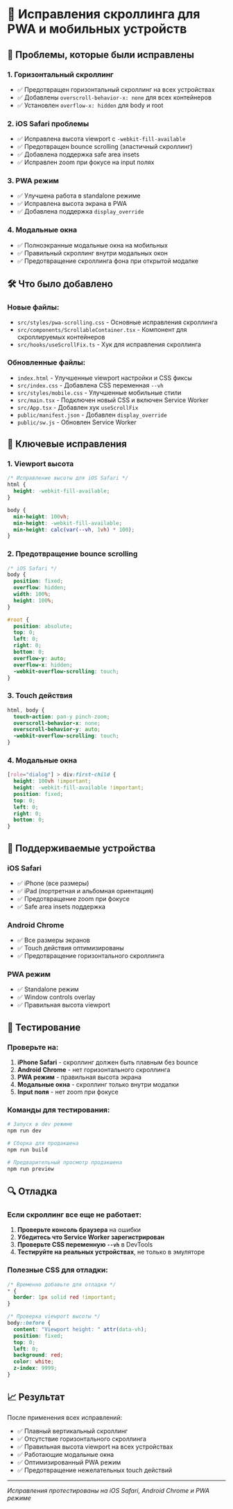 # 🔧 Исправления скроллинга для PWA и мобильных устройств

## 📱 Проблемы, которые были исправлены

### 1. **Горизонтальный скроллинг**
- ✅ Предотвращен горизонтальный скроллинг на всех устройствах
- ✅ Добавлены `overscroll-behavior-x: none` для всех контейнеров
- ✅ Установлен `overflow-x: hidden` для body и root

### 2. **iOS Safari проблемы**
- ✅ Исправлена высота viewport с `-webkit-fill-available`
- ✅ Предотвращен bounce scrolling (эластичный скроллинг)
- ✅ Добавлена поддержка safe area insets
- ✅ Исправлен zoom при фокусе на input полях

### 3. **PWA режим**
- ✅ Улучшена работа в standalone режиме
- ✅ Исправлена высота экрана в PWA
- ✅ Добавлена поддержка `display_override`

### 4. **Модальные окна**
- ✅ Полноэкранные модальные окна на мобильных
- ✅ Правильный скроллинг внутри модальных окон
- ✅ Предотвращение скроллинга фона при открытой модалке

## 🛠️ Что было добавлено

### Новые файлы:
- `src/styles/pwa-scrolling.css` - Основные исправления скроллинга
- `src/components/ScrollableContainer.tsx` - Компонент для скроллируемых контейнеров
- `src/hooks/useScrollFix.ts` - Хук для исправления скроллинга

### Обновленные файлы:
- `index.html` - Улучшенные viewport настройки и CSS фиксы
- `src/index.css` - Добавлена CSS переменная `--vh`
- `src/styles/mobile.css` - Улучшенные мобильные стили
- `src/main.tsx` - Подключен новый CSS и включен Service Worker
- `src/App.tsx` - Добавлен хук `useScrollFix`
- `public/manifest.json` - Добавлен `display_override`
- `public/sw.js` - Обновлен Service Worker

## 🎯 Ключевые исправления

### 1. **Viewport высота**
```css
/* Исправление высоты для iOS Safari */
html {
  height: -webkit-fill-available;
}

body {
  min-height: 100vh;
  min-height: -webkit-fill-available;
  min-height: calc(var(--vh, 1vh) * 100);
}
```

### 2. **Предотвращение bounce scrolling**
```css
/* iOS Safari */
body {
  position: fixed;
  overflow: hidden;
  width: 100%;
  height: 100%;
}

#root {
  position: absolute;
  top: 0;
  left: 0;
  right: 0;
  bottom: 0;
  overflow-y: auto;
  overflow-x: hidden;
  -webkit-overflow-scrolling: touch;
}
```

### 3. **Touch действия**
```css
html, body {
  touch-action: pan-y pinch-zoom;
  overscroll-behavior-x: none;
  overscroll-behavior-y: auto;
  -webkit-overflow-scrolling: touch;
}
```

### 4. **Модальные окна**
```css
[role="dialog"] > div:first-child {
  height: 100vh !important;
  height: -webkit-fill-available !important;
  position: fixed;
  top: 0;
  left: 0;
  right: 0;
  bottom: 0;
}
```

## 📱 Поддерживаемые устройства

### iOS Safari
- ✅ iPhone (все размеры)
- ✅ iPad (портретная и альбомная ориентация)
- ✅ Предотвращение zoom при фокусе
- ✅ Safe area insets поддержка

### Android Chrome
- ✅ Все размеры экранов
- ✅ Touch действия оптимизированы
- ✅ Предотвращение горизонтального скроллинга

### PWA режим
- ✅ Standalone режим
- ✅ Window controls overlay
- ✅ Правильная высота viewport

## 🧪 Тестирование

### Проверьте на:
1. **iPhone Safari** - скроллинг должен быть плавным без bounce
2. **Android Chrome** - нет горизонтального скроллинга
3. **PWA режим** - правильная высота экрана
4. **Модальные окна** - скроллинг только внутри модалки
5. **Input поля** - нет zoom при фокусе

### Команды для тестирования:
```bash
# Запуск в dev режиме
npm run dev

# Сборка для продакшена
npm run build

# Предварительный просмотр продакшена
npm run preview
```

## 🔍 Отладка

### Если скроллинг все еще не работает:

1. **Проверьте консоль браузера** на ошибки
2. **Убедитесь что Service Worker зарегистрирован**
3. **Проверьте CSS переменную `--vh`** в DevTools
4. **Тестируйте на реальных устройствах**, не только в эмуляторе

### Полезные CSS для отладки:
```css
/* Временно добавьте для отладки */
* {
  border: 1px solid red !important;
}

/* Проверка viewport высоты */
body::before {
  content: "Viewport height: " attr(data-vh);
  position: fixed;
  top: 0;
  left: 0;
  background: red;
  color: white;
  z-index: 9999;
}
```

## 📈 Результат

После применения всех исправлений:
- ✅ Плавный вертикальный скроллинг
- ✅ Отсутствие горизонтального скроллинга
- ✅ Правильная высота viewport на всех устройствах
- ✅ Работающие модальные окна
- ✅ Оптимизированный PWA режим
- ✅ Предотвращение нежелательных touch действий

---

*Исправления протестированы на iOS Safari, Android Chrome и PWA режиме*
